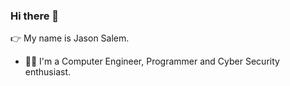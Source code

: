 ### Hi there 👋

👉 My name is Jason Salem.

- 👷‍♂️ I'm a Computer Engineer, Programmer and Cyber Security enthusiast.

